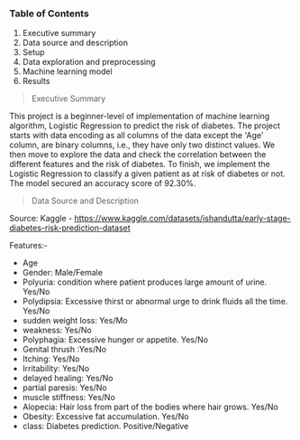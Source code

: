 ### Table of Contents

1. Executive summary
2. Data source and description
3. Setup
4. Data exploration and preprocessing
5. Machine learning model
6. Results


> Executive Summary
 
This project is a beginner-level of implementation of machine learning algorithm, Logistic Regression to predict the risk of diabetes. The project starts with data encoding as all columns of the data except the 'Age' column, are binary columns, i.e., they have only two distinct values. We then move to explore the data and check the correlation between the different features and the risk of diabetes. To finish, we implement the Logistic Regression to classify a given patient as at risk of diabetes or not. The model secured an accuracy score of 92.30%.

> Data Source and Description

Source: Kaggle - https://www.kaggle.com/datasets/ishandutta/early-stage-diabetes-risk-prediction-dataset

Features:-

* Age
* Gender: Male/Female
* Polyuria: condition where patient produces large amount of urine. Yes/No
* Polydipsia: Excessive thirst or abnormal urge to drink fluids all the time. Yes/No
* sudden weight loss: Yes/Mo
* weakness: Yes/No
* Polyphagia: Excessive hunger or appetite. Yes/No
* Genital thrush :Yes/No
* Itching: Yes/No
* Irritability: Yes/No
* delayed healing: Yes/No
* partial paresis: Yes/No
* muscle stiffness: Yes/No
* Alopecia: Hair loss from part of the bodies where hair grows. Yes/No
* Obesity: Excessive fat accumulation. Yes/No
* class: Diabetes prediction. Positive/Negative
